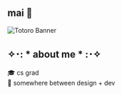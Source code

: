 ## mai 🌱
![Totoro Banner](https://i.ibb.co/R46pZJjn/Totoro-Grass.webp)

## ✧･: * about me * :･✧
🎓 cs grad  
🌷 somewhere between design + dev 
